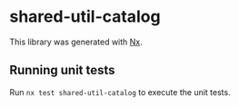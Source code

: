 # shared-util-catalog

This library was generated with [Nx](https://nx.dev).

## Running unit tests

Run `nx test shared-util-catalog` to execute the unit tests.
